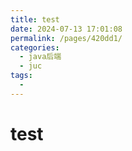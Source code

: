 ```yaml
---
title: test
date: 2024-07-13 17:01:08
permalink: /pages/420dd1/
categories:
  - java后端
  - juc
tags:
  -
---
```


# test

